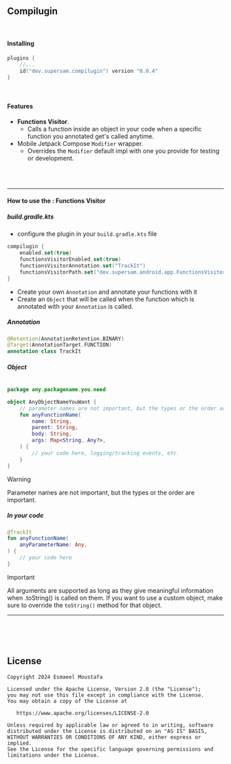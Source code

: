 ## Compilugin

<br>

#### Installing

```kotlin
plugins {
    //...
    id("dev.supersam.compilugin") version "0.0.4"
}

```

<br>

#### Features

- **Functions Visitor**.
    - Calls a function inside an object in your code when a specific function you annotated get's called anytime.
- Mobile Jetpack Compose `Modifier` wrapper.
    - Overrides the `Modifier` default impl with one you provide for testing or development. 

<br>
<br>

---

#### How to use the : Functions Visitor

##### build.gradle.kts

- configure the plugin in your `build.gradle.kts` file

```kotlin
compilugin {
    enabled.set(true)
    functionsVisitorEnabled.set(true)
    functionsVisitorAnnotation.set("TrackIt")
    functionsVisitorPath.set("dev.supersam.android.app.FunctionsVisitor.visit")
}
```

- Create your own `Annotation` and annotate your functions with it
- Create an `Object` that will be called when the function which is annotated with your `Annotation`
  is called.

##### Annotation

```kotlin
@Retention(AnnotationRetention.BINARY)
@Target(AnnotationTarget.FUNCTION)
annotation class TrackIt
```

##### Object

```kotlin

package any.packagename.you.need

object AnyObjectNameYouWant {
    // parameter names are not important, but the types or the order are important.
    fun anyFunctionName(
        name: String,
        parent: String,
        body: String,
        args: Map<String, Any?>,
    ) {
        // your code here, logging/tracking events, etc.
    }
}
```

> [!WARNING]
> Parameter names are not important, but the types or the order are important.

##### In your code

```kotlin
@TrackIt
fun anyFunctionName(
    anyParameterName: Any,
) {
    // your code here
}
```

> [!IMPORTANT]
> All arguments are supported as long as they give meaningful information when .toString() is called
> on them.
> If you want to use a custom object, make sure to override the `toString()` method for that object.

---

<br>
<br>
<br>

License
-------

    Copyright 2024 Esmaeel Moustafa

    Licensed under the Apache License, Version 2.0 (the "License");
    you may not use this file except in compliance with the License.
    You may obtain a copy of the License at

       https://www.apache.org/licenses/LICENSE-2.0

    Unless required by applicable law or agreed to in writing, software
    distributed under the License is distributed on an "AS IS" BASIS,
    WITHOUT WARRANTIES OR CONDITIONS OF ANY KIND, either express or implied.
    See the License for the specific language governing permissions and
    limitations under the License.


